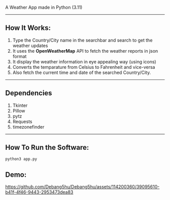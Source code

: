 A Weather App made in Python (3.11)  

---  
## How It Works:  

1. Type the Country/City name in the searchbar and search to get the weather updates  
2. It uses the __OpenWeatherMap__ API to fetch the weather reports in json format  
3. It display the weather information in eye appealing way (using icons)  
4. Converts the temparature from Celsius to Fahrenheit and vice-versa  
5. Also fetch the current time and date of the searched Country/City.  
 
---  

## Dependencies  

1. Tkinter
2. Pillow  
3. pytz  
4. Requests  
5. timezonefinder  

---    

## How To Run the Software:  

```
python3 app.py
```  

## Demo:  

https://github.com/Debang5hu/Debang5hu/assets/114200360/39095610-b41f-4f46-9443-2953473dea83  

